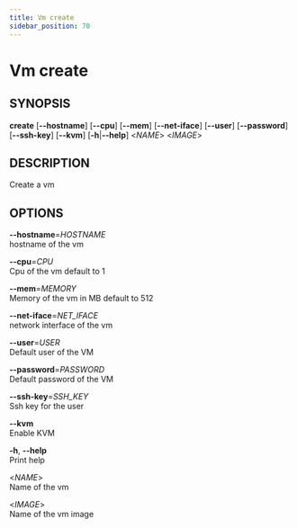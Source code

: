 ```yaml
---
title: Vm create
sidebar_position: 70
---
```


# Vm create

## SYNOPSIS

**create** \[**--hostname**\] \[**--cpu**\] \[**--mem**\]
\[**--net-iface**\] \[**--user**\] \[**--password**\] \[**--ssh-key**\]
\[**--kvm**\] \[**-h**\|**--help**\] \<*NAME*\> \<*IMAGE*\>

## DESCRIPTION

Create a vm

## OPTIONS

**--hostname**=*HOSTNAME*  
hostname of the vm

**--cpu**=*CPU*  
Cpu of the vm default to 1

**--mem**=*MEMORY*  
Memory of the vm in MB default to 512

**--net-iface**=*NET_IFACE*  
network interface of the vm

**--user**=*USER*  
Default user of the VM

**--password**=*PASSWORD*  
Default password of the VM

**--ssh-key**=*SSH_KEY*  
Ssh key for the user

**--kvm**  
Enable KVM

**-h**, **--help**  
Print help

\<*NAME*\>  
Name of the vm

\<*IMAGE*\>  
Name of the vm image
